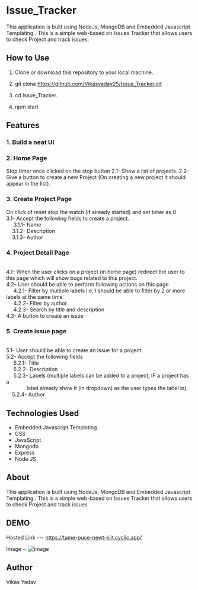 # Issue_Tracker
This application is built using NodeJs, MongoDB and Embedded Javascript Templating . This is a simple web-based on Issues Tracker that allows users to check Project and track issues.
## How to Use

1. Clone or download this repository to your local machine.

2. git clone https://github.com/Vikasyadav25/Issue_Tracker.git

3. cd Issue_Tracker.

4. npm start
   
## Features

### 1. Build a neat UI

### 2. Home Page
Stop timer once clicked on the stop button
2.1- Show a list of projects.
2.2- Give a button to create a new Project (On creating a new project it should appear in the list).

### 3. Create Project Page
On click of reset stop the watch (if already started) and set timer as 0
<br>3.1- Accept the following fields to create a project.
    <br>&nbsp;&nbsp;&nbsp;&nbsp; 3.1.1- Name
    <br>&nbsp;&nbsp;&nbsp;&nbsp;3.1.2- Description
    <br>&nbsp;&nbsp;&nbsp;&nbsp;3.1.3- Author

### 4. Project Detail Page

<br>4.1- When the user clicks on a project (in home page) redirect the user to this page which will show bugs related to this project.
<br>4.2- User should be able to perform following actions on this page
    <br>&nbsp;&nbsp;&nbsp;&nbsp; 4.2.1- Filter by multiple labels i.e. I should be able to filter by 2 or more labels at the same time
    <br>&nbsp;&nbsp;&nbsp;&nbsp; 4.2.2- Filter by author
    <br>&nbsp;&nbsp;&nbsp;&nbsp; 4.2.3- Search by title and description
<br>4.3- A button to create an issue
### 5. Create issue page

<br>5.1- User should be able to create an issue for a project.
<br>5.2- Accept the following fields
    <br>&nbsp;&nbsp;&nbsp;&nbsp; 5.2.1- Title
    <br>&nbsp;&nbsp;&nbsp;&nbsp; 5.2.2- Description
    <br>&nbsp;&nbsp;&nbsp;&nbsp; 5.2.3- Labels (multiple labels can be added to a project, IF a project has a 
    <br>&nbsp;&nbsp;&nbsp;&nbsp;&nbsp;&nbsp;&nbsp;&nbsp;&nbsp;&nbsp;&nbsp;&nbsp;&nbsp;&nbsp;label already show it (in dropdown) as the user types the label in).
    <br>&nbsp;&nbsp;&nbsp;&nbsp;5.2.4- Author




## Technologies Used

- Embedded Javascript Templating
- CSS
- JavaScript
- Mongodb
- Express
- Node JS

## About

This application is built using NodeJs, MongoDB and Embedded Javascript Templating . This is a simple web-based on Issues Tracker that allows users to check Project and track issues.

## DEMO
Hosted Link --- https://tame-puce-newt-kilt.cyclic.app/


Image -: 
![image](https://github.com/Vikasyadav25/Issue_Tracker/assets/91658308/57862d9a-519e-4d93-b0a1-69935e972207)


## Author
Vikas Yadav
